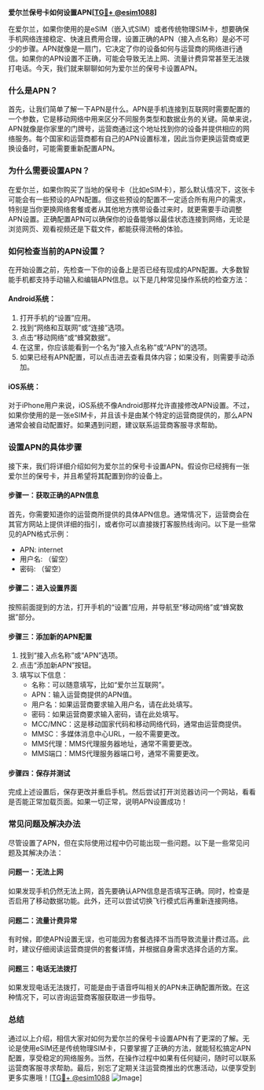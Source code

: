 **爱尔兰保号卡如何设置APN[[TG💪+ @esim1088](https://t.me/s/esim1088)]**

在爱尔兰，如果你使用的是eSIM（嵌入式SIM）或者传统物理SIM卡，想要确保手机网络连接稳定、快速且费用合理，设置正确的APN（接入点名称）是必不可少的步骤。APN就像是一扇门，它决定了你的设备如何与运营商的网络进行通信。如果你的APN设置不正确，可能会导致无法上网、流量计费异常甚至无法拨打电话。今天，我们就来聊聊如何为爱尔兰的保号卡设置APN。

### 什么是APN？

首先，让我们简单了解一下APN是什么。APN是手机连接到互联网时需要配置的一个参数，它是移动网络中用来区分不同服务类型和数据业务的关键。简单来说，APN就像是你家里的门牌号，运营商通过这个地址找到你的设备并提供相应的网络服务。每个国家和运营商都有自己的APN设置标准，因此当你更换运营商或更换设备时，可能需要重新配置APN。

### 为什么需要设置APN？

在爱尔兰，如果你购买了当地的保号卡（比如eSIM卡），那么默认情况下，这张卡可能会有一些预设的APN配置。但这些预设的配置不一定适合所有用户的需求，特别是当你更换网络套餐或者从其他地方携带设备过来时，就更需要手动调整APN设置。正确配置APN可以确保你的设备能够以最佳状态连接到网络，无论是浏览网页、观看视频还是下载文件，都能获得流畅的体验。

### 如何检查当前的APN设置？

在开始设置之前，先检查一下你的设备上是否已经有现成的APN配置。大多数智能手机都支持手动输入和编辑APN信息。以下是几种常见操作系统的检查方法：

#### Android系统：
1. 打开手机的“设置”应用。
2. 找到“网络和互联网”或“连接”选项。
3. 点击“移动网络”或“蜂窝数据”。
4. 在这里，你应该能看到一个名为“接入点名称”或“APN”的选项。
5. 如果已经有APN配置，可以点击进去查看具体内容；如果没有，则需要手动添加。

#### iOS系统：
对于iPhone用户来说，iOS系统不像Android那样允许直接修改APN设置。不过，如果你使用的是一张eSIM卡，并且该卡是由某个特定的运营商提供的，那么APN通常会被自动配置好。如果遇到问题，建议联系运营商客服寻求帮助。

### 设置APN的具体步骤

接下来，我们将详细介绍如何为爱尔兰的保号卡设置APN。假设你已经拥有一张爱尔兰的保号卡，并且希望将其配置到你的设备上。

#### 步骤一：获取正确的APN信息
首先，你需要知道你的运营商所提供的具体APN信息。通常情况下，运营商会在其官方网站上提供详细的指引，或者你可以直接拨打客服热线询问。以下是一些常见的APN格式示例：
- APN: internet
- 用户名: （留空）
- 密码: （留空）

#### 步骤二：进入设置界面
按照前面提到的方法，打开手机的“设置”应用，并导航至“移动网络”或“蜂窝数据”部分。

#### 步骤三：添加新的APN配置
1. 找到“接入点名称”或“APN”选项。
2. 点击“添加新APN”按钮。
3. 填写以下信息：
   - 名称：可以随意填写，比如“爱尔兰互联网”。
   - APN：输入运营商提供的APN值。
   - 用户名：如果运营商要求输入用户名，请在此处填写。
   - 密码：如果运营商要求输入密码，请在此处填写。
   - MCC/MNC：这是移动国家代码和移动网络代码，通常由运营商提供。
   - MMSC：多媒体消息中心URL，一般不需要更改。
   - MMS代理：MMS代理服务器地址，通常不需要更改。
   - MMS端口：MMS代理服务器端口号，通常不需要更改。

#### 步骤四：保存并测试
完成上述设置后，保存更改并重启手机。然后尝试打开浏览器访问一个网站，看看是否能正常加载页面。如果一切正常，说明APN设置成功！

### 常见问题及解决办法

尽管设置了APN，但在实际使用过程中仍可能出现一些问题。以下是一些常见问题及其解决办法：

#### 问题一：无法上网
如果发现手机仍然无法上网，首先要确认APN信息是否填写正确。同时，检查是否启用了移动数据功能。此外，还可以尝试切换飞行模式后再重新连接网络。

#### 问题二：流量计费异常
有时候，即使APN设置无误，也可能因为套餐选择不当而导致流量计费过高。此时，建议仔细阅读运营商提供的套餐详情，并根据自身需求选择合适的方案。

#### 问题三：电话无法拨打
如果发现电话无法拨打，可能是由于语音呼叫相关的APN未正确配置所致。在这种情况下，可以咨询运营商客服获取进一步指导。

### 总结

通过以上介绍，相信大家对如何为爱尔兰的保号卡设置APN有了更深的了解。无论是使用eSIM还是传统物理SIM卡，只要掌握了正确的方法，就能轻松搞定APN配置，享受稳定的网络服务。当然，在操作过程中如果有任何疑问，随时可以联系运营商客服寻求帮助。最后，别忘了定期关注运营商推出的优惠活动，以便享受到更多实惠哦！[[TG💪+ @esim1088](https://t.me/s/esim1088) ![Image](https://i.postimg.cc/4NQfJmqS/Snipaste-2025-05-13-00-14-12.png)]